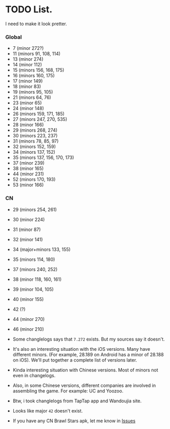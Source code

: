 # TODO List.
I need to make it look pretter.

### Global
* 7 (minor 272?)
* 11 (minors 91, 108, 114)
* 13 (minor 274)
* 14 (minor 112)
* 15 (minors 156, 168, 175)
* 16 (minors 160, 175)
* 17 (minor 149)
* 18 (minor 83)
* 19 (minors 95, 105)
* 21 (minors 64, 76)
* 23 (minor 65)
* 24 (minor 148)
* 26 (minors 159, 171, 185)
* 27 (minors 247, 270, 535)
* 28 (minor 166)
* 29 (minors 268, 274)
* 30 (minors 223, 237)
* 31 (minors 78, 85, 97)
* 32 (minors 152, 159)
* 34 (minors 137, 152)
* 35 (minors 137, 156, 170, 173)
* 37 (minor 239)
* 38 (minor 165)
* 44 (minor 231)
* 52 (minors 170, 193)
* 53 (minor 166)
<!---* Finally done! (December 09, 2023)-->

<!---
omfg finally done majors -- 15:30 December 07, 2023
-->

### CN
* 29 (minors 254, 261)
* 30 (minor 224)
* 31 (minor 87)
* 32 (minor 141)
* 34 (major+minors 133, 155)
* 35 (minors 114, 180)
* 37 (minors 240, 252)
* 38 (minor 118, 160, 161)
* 39 (minor 104, 105)
* 40 (minor 155)
* 42 (?)
* 44 (minor 270)
* 46 (minor 210)

* Some changlelogs says that `7.272` exists. But my sources say it doesn't.
* It's also an interesting situation with the iOS versions. Many have different minors. (For example, 28.189 on Android has a minor of 28.188 on iOS). We'll put together a complete list of versions later.
* Kinda interesting situation with Chinese versions. Most of minors not even in changelogs.
* Also, in some Chinese versions, different companies are involved in assembling the game. For example: UC and Yoozoo.
* Btw, i took changlelogs from TapTap app and Wandoujia site.
* Looks like major `42` doesn't exist.
- If you have any CN Brawl Stars apk, let me know in [Issues](https://github.com/tailsjs/brawl-stars-assets/issues)